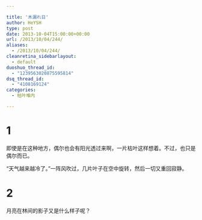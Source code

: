```yaml
---

title: '木漏れ日'
author: HeYSH
type: post
date: 2013-10-04T15:00:00+00:00
url: /2013/10/04/244/
aliases:
  - /2013/10/04/244/
cleanretina_sidebarlayout:
  - default
duoshuo_thread_id:
  - "1239563020875595814"
dsq_thread_id:
  - "4108169124"
categories:
  - 枯叶堆内

---
```

1
=

即使是在这种地方，偶尔也会有阳光透过来啊，一片枯叶这样想着。不过，也只是偶尔而已。

“天气越来越冷了。”一阵风吹过，几片叶子在空中旋转，然后一切又重回寂静。

2
=
月亮在林间的影子又是什么样子呢？

